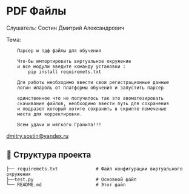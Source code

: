# PDF Файлы

Слушатель: Состин Дмитрий Александрович

Тема: 
      
        Парсер и пдф файлы для обучения

        Что-бы импортировать виртуальное окружение 
        и все модули введите команду установки :
            pip install requiremets.txt

        Для работы необходимо ввести свои регистрационные данные
        логин ипароль от платформы обучения и запустить парсер
        
        единственное что не получилось так это авоматезировать 
        скачивание файлов, необходимо ввести путь для сохранения 
        и подразел который хотите сохранить в скрипте помеченые 
        места для корректировки.

        Всем удачи и мягкого Гранита!!!

dmitry.sostin@yandex.ru

## 📂 Структура проекта 
```
├── requiremets.txt              # Файл конфигурации виртуального окружения
├──test.py                       # Основной файл
└── README.md                    # Этот файл
